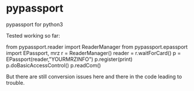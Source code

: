 # pypassport
pypassport for python3

Tested working so far:

from pypassport.reader import ReaderManager
from pypassport.epassport import EPassport, mrz
r = ReaderManager()
reader = r.waitForCard()
p = EPassport(reader,"YOURMRZINFO")
p.register(print)
p.doBasicAccessControl()
p.readCom()


But there are still conversion issues here and there in the code leading to trouble.
